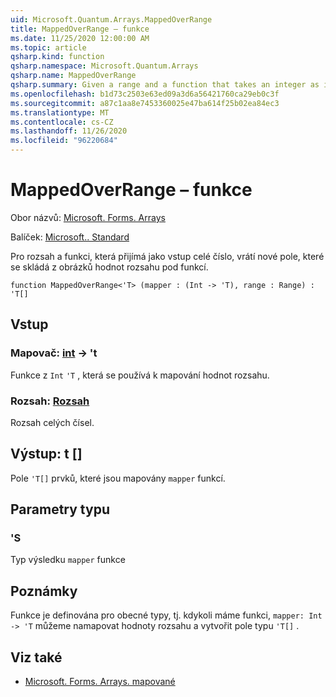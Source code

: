 ```yaml
---
uid: Microsoft.Quantum.Arrays.MappedOverRange
title: MappedOverRange – funkce
ms.date: 11/25/2020 12:00:00 AM
ms.topic: article
qsharp.kind: function
qsharp.namespace: Microsoft.Quantum.Arrays
qsharp.name: MappedOverRange
qsharp.summary: Given a range and a function that takes an integer as input, returns a new array that consists of the images of the range values under the function.
ms.openlocfilehash: b1d73c2503e63ed09a3d6a56421760ca29eb0c3f
ms.sourcegitcommit: a87c1aa8e7453360025e47ba614f25b02ea84ec3
ms.translationtype: MT
ms.contentlocale: cs-CZ
ms.lasthandoff: 11/26/2020
ms.locfileid: "96220684"
---
```

# <a name="mappedoverrange-function"></a>MappedOverRange – funkce

Obor názvů: [Microsoft. Forms. Arrays](xref:Microsoft.Quantum.Arrays)

Balíček: [Microsoft.. Standard](https://nuget.org/packages/Microsoft.Quantum.Standard)


Pro rozsah a funkci, která přijímá jako vstup celé číslo, vrátí nové pole, které se skládá z obrázků hodnot rozsahu pod funkcí.

```qsharp
function MappedOverRange<'T> (mapper : (Int -> 'T), range : Range) : 'T[]
```


## <a name="input"></a>Vstup

### <a name="mapper--int---t"></a>Mapovač: [int](xref:microsoft.quantum.lang-ref.int) -> 't

Funkce z `Int` `'T` , která se používá k mapování hodnot rozsahu.


### <a name="range--range"></a>Rozsah: [Rozsah](xref:microsoft.quantum.lang-ref.range)

Rozsah celých čísel.



## <a name="output--t"></a>Výstup: t []

Pole `'T[]` prvků, které jsou mapovány `mapper` funkcí.

## <a name="type-parameters"></a>Parametry typu

### <a name="t"></a>'S

Typ výsledku `mapper` funkce

## <a name="remarks"></a>Poznámky

Funkce je definována pro obecné typy, tj. kdykoli máme funkci, `mapper: Int -> 'T` můžeme namapovat hodnoty rozsahu a vytvořit pole typu `'T[]` .

## <a name="see-also"></a>Viz také

- [Microsoft. Forms. Arrays. mapované](xref:Microsoft.Quantum.Arrays.Mapped)